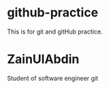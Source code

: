 # github-practice
This is for git and gitHub practice.

# ZainUlAbdin
Student of software engineer 
git